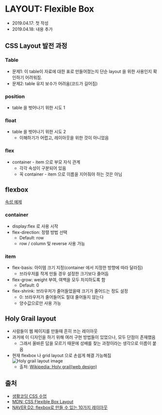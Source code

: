 # LAYOUT: Flexible Box

- 2019.04.17: 첫 작성
- 2019.04.18: 내용 추가

## CSS Layout 발전 과정

### Table

- 문제1: 이 table이 자료에 대한 표로 만들어졌는지 단순 layout 을 위한 사용인지 확인하기 어려워짐.
- 문제2: table 유지 보수가 어려움(코드가 길어짐)

### position

- table 을 벗어나기 위한 시도 1

### float

- table 을 벗어나기 위한 시도 2
  - 이해하기가 어렵고, 레이아웃을 위한 것이 아니었음

### flex

- container - item 으로 부모 자식 관계
  - 각각 속성이 구분되어 있음
  - 꼭 container - item 으로 이름을 지어줘야 하는 것은 아님

## flexbox

[속성 예제](https://codepen.io/enxaneta/pen/adLPwv)

### container

- display:flex 로 사용 시작
- flex-direction: 정렬 방법 선택
  - Default: row
  - row / column 및 reverse 사용 가능

### item

- flex-basis: 아이템 크기 지정(container 에서 지정한 방향에 따라 달라짐)
  - 브라우저를 작게 만들 경우 설정한 크기보다 줄어듬
- flex-grow: weight 부여, 여백을 모두 차지하도록 함
  - Default: 0
- flex-shrink: 브라우저가 줄어들었을때 크기가 줄어드는 정도 설정
  - 0: 브라우저가 줄어들어도 절대 줄어들지 않는다
  - 양수값으로만 사용 가능

## Holy Grail layout

- 사람들이 웹 페이지를 만들때 흔히 쓰는 레이아웃
- 과거에 이 디자인을 하기 위해 여러 구현 방법들이 있었으나, 모두 단점이 존재했음
  - 그래서 올바른 답을 모르기 때문에 성배를 찾는 과정이라는 생각으로 이름이 붙음
- 현재 flexbox 나 grid layout 으로 손쉽게 해결 가능해짐
  ![Holy grail layout image](https://upload.wikimedia.org/wikipedia/commons/thumb/a/ad/HolyGrail.svg/1280px-HolyGrail.svg.png)
  - 출처: [Wikipedia: Holy grail(web design)](<https://en.wikipedia.org/wiki/Holy_grail_(web_design)>)

## 출처

- [생활코딩 CSS 수업](https://opentutorials.org/course/2418/13339)
- [MDN: CSS Flexible Box Layout](https://developer.mozilla.org/ko/docs/Web/CSS/CSS_Flexible_Box_Layout)
- [NAVER D2: flexbox로 만들 수 있는 10가지 레이아웃](https://d2.naver.com/helloworld/8540176)
